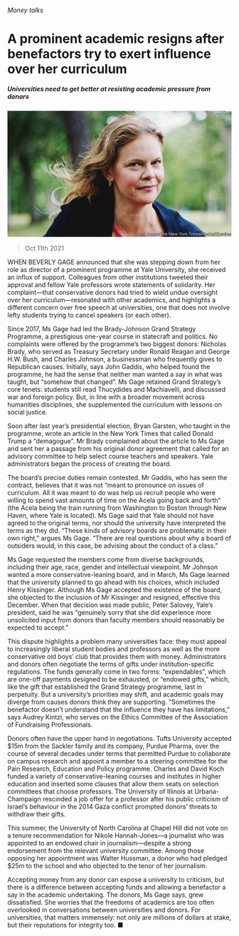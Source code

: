###### Money talks

# A prominent academic resigns after benefactors try to exert influence over her curriculum 

##### Universities need to get better at resisting academic pressure from donors 

![image](images/20211016_USP002_1.jpg) 

> Oct 11th 2021 

WHEN BEVERLY GAGE announced that she was stepping down from her role as director of a prominent programme at Yale University, she received an influx of support. Colleagues from other institutions tweeted their approval and fellow Yale professors wrote statements of solidarity. Her complaint—that conservative donors had tried to wield undue oversight over her curriculum—resonated with other academics, and highlights a different concern over free speech at universities, one that does not involve lefty students trying to cancel speakers (or each other).

Since 2017, Ms Gage had led the Brady-Johnson Grand Strategy Programme, a prestigious one-year course in statecraft and politics. No complaints were offered by the programme’s two biggest donors: Nicholas Brady, who served as Treasury Secretary under Ronald Reagan and George H.W. Bush, and Charles Johnson, a businessman who frequently gives to Republican causes. Initially, says John Gaddis, who helped found the programme, he had the sense that neither man wanted a say in what was taught, but “somehow that changed”. Ms Gage retained Grand Strategy’s core tenets: students still read Thucydides and Machiavelli, and discussed war and foreign policy. But, in line with a broader movement across humanities disciplines, she supplemented the curriculum with lessons on social justice.


Soon after last year’s presidential election, Bryan Garsten, who taught in the programme, wrote an article in the New York Times that called Donald Trump a “demagogue”. Mr Brady complained about the article to Ms Gage and sent her a passage from his original donor agreement that called for an advisory committee to help select course teachers and speakers. Yale administrators began the process of creating the board.

The board’s precise duties remain contested. Mr Gaddis, who has seen the contract, believes that it was not “meant to pronounce on issues of curriculum. All it was meant to do was help us recruit people who were willing to spend vast amounts of time on the Acela going back and forth” (the Acela being the train running from Washington to Boston through New Haven, where Yale is located). Ms Gage said that Yale should not have agreed to the original terms, nor should the university have interpreted the terms as they did. “These kinds of advisory boards are problematic in their own right,” argues Ms Gage. “There are real questions about why a board of outsiders would, in this case, be advising about the conduct of a class.”

Ms Gage requested the members come from diverse backgrounds, including their age, race, gender and intellectual viewpoint. Mr Johnson wanted a more conservative-leaning board, and in March, Ms Gage learned that the university planned to go ahead with his choices, which included Henry Kissinger. Although Ms Gage accepted the existence of the board, she objected to the inclusion of Mr Kissinger and resigned, effective this December. When that decision was made public, Peter Salovey, Yale’s president, said he was “genuinely sorry that she did experience more unsolicited input from donors than faculty members should reasonably be expected to accept.”

This dispute highlights a problem many universities face: they must appeal to increasingly liberal student bodies and professors as well as the more conservative old boys’ club that provides them with money. Administrators and donors often negotiate the terms of gifts under institution-specific regulations. The funds generally come in two forms: “expendables”, which are one-off payments designed to be exhausted, or “endowed gifts,” which, like the gift that established the Grand Strategy programme, last in perpetuity. But a university’s priorities may shift, and academic goals may diverge from causes donors think they are supporting. “Sometimes the benefactor doesn’t understand that the influence they have has limitations,” says Audrey Kintzi, who serves on the Ethics Committee of the Association of Fundraising Professionals.

Donors often have the upper hand in negotiations. Tufts University accepted $15m from the Sackler family and its company, Purdue Pharma, over the course of several decades under terms that permitted Purdue to collaborate on campus research and appoint a member to a steering committee for the Pain Research, Education and Policy programme. Charles and David Koch funded a variety of conservative-leaning courses and institutes in higher education and inserted some clauses that allow them seats on selection committees that choose professors. The University of Illinois at Urbana-Champaign rescinded a job offer for a professor after his public criticism of Israel’s behaviour in the 2014 Gaza conflict prompted donors’ threats to withdraw their gifts.

This summer, the University of North Carolina at Chapel Hill did not vote on a tenure recommendation for Nikole Hannah-Jones—a journalist who was appointed to an endowed chair in journalism—despite a strong endorsement from the relevant university committee. Among those opposing her appointment was Walter Hussman, a donor who had pledged $25m to the school and who objected to the tenor of her journalism.

Accepting money from any donor can expose a university to criticism, but there is a difference between accepting funds and allowing a benefactor a say in the academic undertaking. The donors, Ms Gage says, grew dissatisfied. She worries that the freedoms of academics are too often overlooked in conversations between universities and donors. For universities, that matters immensely: not only are millions of dollars at stake, but their reputations for integrity too. ■

